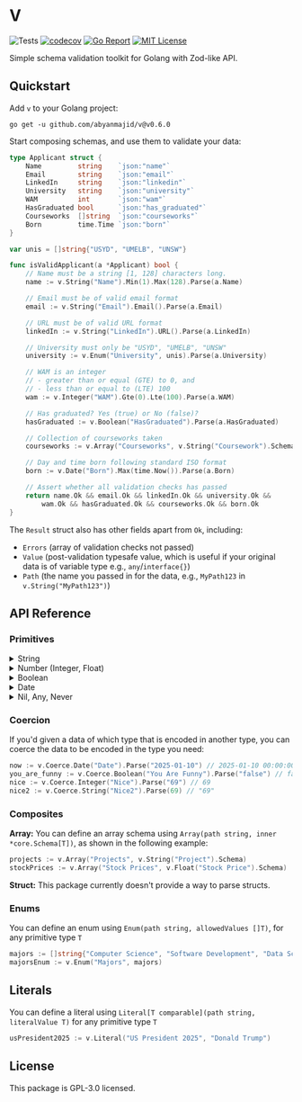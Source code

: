 # V

![Tests](https://github.com/abyanmajid/v/actions/workflows/tests.yml/badge.svg) [![codecov](https://codecov.io/gh/abyanmajid/v/branch/master/graph/badge.svg?token=PkJaofBVyv)](https://codecov.io/gh/abyanmajid/v/tree/master) [![Go Report](https://goreportcard.com/badge/abyanmajid/v)](https://goreportcard.com/report/abyanmajid/v) [![MIT License](https://img.shields.io/badge/license-GPL3-blue.svg)](https://github.com/abyanmajid/v/blob/master/LICENSE)

Simple schema validation toolkit for Golang with Zod-like API.

## Quickstart

Add `v` to your Golang project:

```
go get -u github.com/abyanmajid/v@v0.6.0
```

Start composing schemas, and use them to validate your data:

```go
type Applicant struct {
	Name         string    `json:"name"`
	Email        string    `json:"email"`
	LinkedIn     string    `json:"linkedin"`
	University   string    `json:"university"`
	WAM          int       `json:"wam"`
	HasGraduated bool      `json:"has_graduated"`
	Courseworks  []string  `json:"courseworks"`
	Born         time.Time `json:"born"`
}

var unis = []string{"USYD", "UMELB", "UNSW"}

func isValidApplicant(a *Applicant) bool {
  	// Name must be a string [1, 128] characters long.
	name := v.String("Name").Min(1).Max(128).Parse(a.Name)

  	// Email must be of valid email format
	email := v.String("Email").Email().Parse(a.Email)

  	// URL must be of valid URL format
	linkedIn := v.String("LinkedIn").URL().Parse(a.LinkedIn)

  	// University must only be "USYD", "UMELB", "UNSW"
	university := v.Enum("University", unis).Parse(a.University)

  	// WAM is an integer
  	// - greater than or equal (GTE) to 0, and
  	// - less than or equal to (LTE) 100
	wam := v.Integer("WAM").Gte(0).Lte(100).Parse(a.WAM)

  	// Has graduated? Yes (true) or No (false)?
	hasGraduated := v.Boolean("HasGraduated").Parse(a.HasGraduated)

  	// Collection of courseworks taken
	courseworks := v.Array("Courseworks", v.String("Coursework").Schema).Parse(a.Courseworks)

  	// Day and time born following standard ISO format
	born := v.Date("Born").Max(time.Now()).Parse(a.Born)

  	// Assert whether all validation checks has passed
	return name.Ok && email.Ok && linkedIn.Ok && university.Ok &&
		wam.Ok && hasGraduated.Ok && courseworks.Ok && born.Ok
}
```

The `Result` struct also has other fields apart from `Ok`, including:

- `Errors` (array of validation checks not passed)
- `Value` (post-validation typesafe value, which is useful if your original data is of variable type e.g., `any`/`interface{}`)
- `Path` (the name you passed in for the data, e.g., `MyPath123` in `v.String("MyPath123")`)

## API Reference

### Primitives

<details>
<summary>String</summary>

#### Strings: `String(path string)`

- Length validators: `Min(minLength int)`, `Max(maxLength int)`, `Length(length int)`
- Email validator: `Email()`
- URL validator: `URL()`
- Regex validator: `Regex(regex *regexp.Regexp)`
- Substring validators: `Includes(substr string)`, `StartsWith(prefix string)`, `EndsWith(suffix string)`
- Datetime validators: `Date()`, `Time()`
- IP validators: `IP()`, `CIDR()`
- ID validators: `UUID()`, `NanoID()`, `CUID()`, `CUID2()`, `ULID()`

</details>

<details>
<summary>Number (Integer, Float)</summary>

#### Number: `Integer(path string)`, `Float(path string)`

- Comparison validators: `Gt(lowerBound T)`, `Gte(lowerBound T)`, `Lt(upperBound T)`, `Lte(upperBund T)`,
- Sign validators: `Positive()`, `NonNegative()`, `Negative()`, `NonPositive()`,
- Multiplicity validator: `MultipleOf(step T)`
- Infinity validator: `Finite()`

Where `T` is `int` for `Integer` and `float64` for `Float`

</details>

<details>
<summary>Boolean</summary>

#### `Boolean(path string)`

No chaining validators available.

</details>

<details>
<summary>Date</summary>

#### `Date(path string)`

- Range validators: `Min(earliest time.Time)`, `Max(time.Time)`

</details>

<details>
<summary>Nil, Any, Never</summary>

#### `Nil(path string)`

No chaining validators available.

#### `Any(path string)`

No chaining validators available.

#### `Never(path string)`

No chaining validators available.

</details>

### Coercion

If you'd given a data of which type that is encoded in another type, you can coerce the data to be encoded in the type you need:

```go
now := v.Coerce.Date("Date").Parse("2025-01-10") // 2025-01-10 00:00:00 +0000 UTC
you_are_funny := v.Coerce.Boolean("You Are Funny").Parse("false") // false
nice := v.Coerce.Integer("Nice").Parse("69") // 69
nice2 := v.Coerce.String("Nice2").Parse(69) // "69"
```

### Composites

**Array:** You can define an array schema using `Array(path string, inner *core.Schema[T])`, as shown in the following example:

```go
projects := v.Array("Projects", v.String("Project").Schema)
stockPrices := v.Array("Stock Prices", v.Float("Stock Price").Schema)
```

**Struct:** This package currently doesn't provide a way to parse structs.

### Enums

You can define an enum using `Enum(path string, allowedValues []T)`, for any primitive type `T`

```go
majors := []string{"Computer Science", "Software Development", "Data Science", "Cybersecurity"}
majorsEnum := v.Enum("Majors", majors)
```

## Literals

You can define a literal using `Literal[T comparable](path string, literalValue T)` for any primitive type `T`

```go
usPresident2025 := v.Literal("US President 2025", "Donald Trump")
```

## License

This package is GPL-3.0 licensed.
